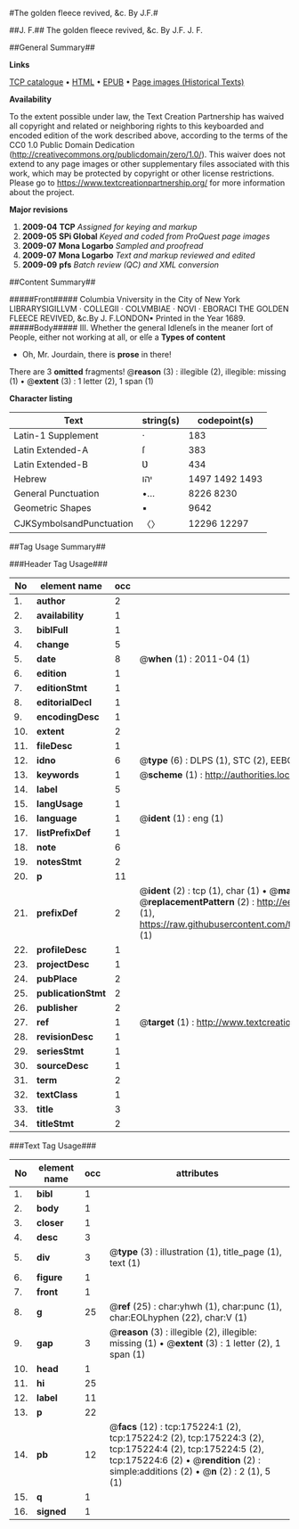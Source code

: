 #The golden fleece revived, &c. By J.F.#

##J. F.##
The golden fleece revived, &c. By J.F.
J. F.

##General Summary##

**Links**

[TCP catalogue](http://www.ota.ox.ac.uk/tcp/)  • 
[HTML](http://tei.it.ox.ac.uk/tcp/Texts-HTML/free/B03/B03426.html)  • 
[EPUB](http://tei.it.ox.ac.uk/tcp/Texts-EPUB/free/B03/B03426.epub) • 
[Page images (Historical Texts)](https://historicaltexts.jisc.ac.uk/eebo-51617671e)

**Availability**

To the extent possible under law, the Text Creation Partnership has waived all copyright and related or neighboring rights to this keyboarded and encoded edition of the work described above, according to the terms of the CC0 1.0 Public Domain Dedication (http://creativecommons.org/publicdomain/zero/1.0/). This waiver does not extend to any page images or other supplementary files associated with this work, which may be protected by copyright or other license restrictions. Please go to https://www.textcreationpartnership.org/ for more information about the project.

**Major revisions**

1. __2009-04__ __TCP__ *Assigned for keying and markup*
1. __2009-05__ __SPi Global__ *Keyed and coded from ProQuest page images*
1. __2009-07__ __Mona Logarbo__ *Sampled and proofread*
1. __2009-07__ __Mona Logarbo__ *Text and markup reviewed and edited*
1. __2009-09__ __pfs__ *Batch review (QC) and XML conversion*

##Content Summary##

#####Front#####
Columbia Vniversity in the City of New York LIBRARYSIGILLVM · COLLEGII · COLVMBIAE · NOVI · EBORACI THE GOLDEN FLEECE REVIVED, &c.By J. F.LONDON▪ Printed in the Year 1689.
#####Body#####
III. Whether the general Idleneſs in the meaner ſort of People, either not working at all, or elſe a
**Types of content**

  * Oh, Mr. Jourdain, there is **prose** in there!

There are 3 **omitted** fragments! 
 @__reason__ (3) : illegible (2), illegible: missing (1)  •  @__extent__ (3) : 1 letter (2), 1 span (1)

**Character listing**


|Text|string(s)|codepoint(s)|
|---|---|---|
|Latin-1 Supplement|·|183|
|Latin Extended-A|ſ|383|
|Latin Extended-B|Ʋ|434|
|Hebrew|יהו|1497 1492 1493|
|General Punctuation|•…|8226 8230|
|Geometric Shapes|▪|9642|
|CJKSymbolsandPunctuation|〈〉|12296 12297|

##Tag Usage Summary##

###Header Tag Usage###

|No|element name|occ|attributes|
|---|---|---|---|
|1.|__author__|2||
|2.|__availability__|1||
|3.|__biblFull__|1||
|4.|__change__|5||
|5.|__date__|8| @__when__ (1) : 2011-04 (1)|
|6.|__edition__|1||
|7.|__editionStmt__|1||
|8.|__editorialDecl__|1||
|9.|__encodingDesc__|1||
|10.|__extent__|2||
|11.|__fileDesc__|1||
|12.|__idno__|6| @__type__ (6) : DLPS (1), STC (2), EEBO-CITATION (1), OCLC (1), VID (1)|
|13.|__keywords__|1| @__scheme__ (1) : http://authorities.loc.gov/ (1)|
|14.|__label__|5||
|15.|__langUsage__|1||
|16.|__language__|1| @__ident__ (1) : eng (1)|
|17.|__listPrefixDef__|1||
|18.|__note__|6||
|19.|__notesStmt__|2||
|20.|__p__|11||
|21.|__prefixDef__|2| @__ident__ (2) : tcp (1), char (1)  •  @__matchPattern__ (2) : ([0-9\-]+):([0-9IVX]+) (1), (.+) (1)  •  @__replacementPattern__ (2) : http://eebo.chadwyck.com/downloadtiff?vid=$1&page=$2 (1), https://raw.githubusercontent.com/textcreationpartnership/Texts/master/tcpchars.xml#$1 (1)|
|22.|__profileDesc__|1||
|23.|__projectDesc__|1||
|24.|__pubPlace__|2||
|25.|__publicationStmt__|2||
|26.|__publisher__|2||
|27.|__ref__|1| @__target__ (1) : http://www.textcreationpartnership.org/docs/. (1)|
|28.|__revisionDesc__|1||
|29.|__seriesStmt__|1||
|30.|__sourceDesc__|1||
|31.|__term__|2||
|32.|__textClass__|1||
|33.|__title__|3||
|34.|__titleStmt__|2||


###Text Tag Usage###

|No|element name|occ|attributes|
|---|---|---|---|
|1.|__bibl__|1||
|2.|__body__|1||
|3.|__closer__|1||
|4.|__desc__|3||
|5.|__div__|3| @__type__ (3) : illustration (1), title_page (1), text (1)|
|6.|__figure__|1||
|7.|__front__|1||
|8.|__g__|25| @__ref__ (25) : char:yhwh (1), char:punc (1), char:EOLhyphen (22), char:V (1)|
|9.|__gap__|3| @__reason__ (3) : illegible (2), illegible: missing (1)  •  @__extent__ (3) : 1 letter (2), 1 span (1)|
|10.|__head__|1||
|11.|__hi__|25||
|12.|__label__|11||
|13.|__p__|22||
|14.|__pb__|12| @__facs__ (12) : tcp:175224:1 (2), tcp:175224:2 (2), tcp:175224:3 (2), tcp:175224:4 (2), tcp:175224:5 (2), tcp:175224:6 (2)  •  @__rendition__ (2) : simple:additions (2)  •  @__n__ (2) : 2 (1), 5 (1)|
|15.|__q__|1||
|16.|__signed__|1||
